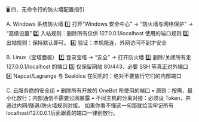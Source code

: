 🖥️ 四、无命令行的防火墙配置指引

A. Windows 系统防火墙
1️⃣ 打开“Windows 安全中心” → “防火墙与网络保护” → “高级设置”
2️⃣ 入站规则：删除所有仅供 127.0.0.1/localhost 使用的端口规则
3️⃣ 出站规则：保持默认即可。
4️⃣ 验证：本机能连，外网访问不到才安全

B. Linux（宝塔面板）
1️⃣ 登录宝塔 → “安全” → 打开防火墙
2️⃣ 删除/关闭所有走 127.0.0.1/localhost 的端口
3️⃣ 仅保留网站 80/443、必要 SSH 等真正对外端口
4️⃣ Napcat/Lagrange 与 Sealdice 在同机时：绝对不要放行它们的内部端口

C. 云服务商的安全组
• 删除所有开放的 OneBot 所使用的端口
• 原则：按需、最小化放行；内部通信不需要公网暴露
• 不同主机的分离对接：必须设 Token，并通过内网/隧道/防火墙规则对接。
如果你看不懂这一句那就给我牢记所有localhost/127.0.0.1后面跟着的端口一律别放行。